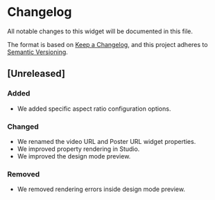 # Changelog

All notable changes to this widget will be documented in this file.

The format is based on [Keep a Changelog](https://keepachangelog.com/en/1.0.0/), and this project adheres to [Semantic Versioning](https://semver.org/spec/v2.0.0.html).

## [Unreleased]

### Added
-   We added specific aspect ratio configuration options.

### Changed

-   We renamed the video URL and Poster URL widget properties.
-   We improved property rendering in Studio.
-   We improved the design mode preview.

### Removed
-   We removed rendering errors inside design mode preview.
